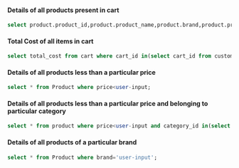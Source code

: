 #### Details of all products present in cart

```sql
select product.product_id,product.product_name,product.brand,product.price,cart_item.quantity from product,cart_item where product.product_id in(select product_id from cart_item where (cart_id in (select cart_id from customer where username = 'user-input')));
```

#### Total Cost of all items in cart 

```sql
select total_cost from cart where cart_id in(select cart_id from customer where username = 'user-input');
```

#### Details of all products less than a particular price

```sql	
select * from Product where price<user-input;
```

#### Details of all products less than a particular price and belonging to particular category

```sql
select * from product where price<user-input and category_id in(select category_id from category where category_name='user-input');
```

#### Details of all products of a particular brand

```sql
select * from Product where brand='user-input';
```


